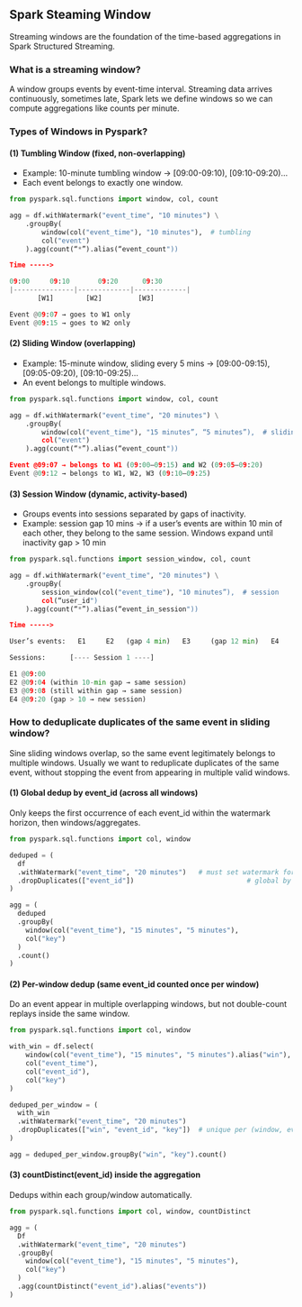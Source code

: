 ## Spark Steaming Window

Streaming windows are the foundation of the time-based aggregations in Spark Structured Streaming. 

### What is a streaming window?
A window groups events by event-time interval. 
Streaming data arrives continuously, sometimes late, Spark lets we define windows so we can compute aggregations 
like counts per minute.

### Types of Windows in Pyspark? 
#### (1) Tumbling Window (fixed, non-overlapping)
- Example: 10-minute tumbling window -> [09:00-09:10), [09:10-09:20)…
- Each event belongs to exactly one window.

```python 
from pyspark.sql.functions import window, col, count

agg = df.withWatermark("event_time", "10 minutes") \
    .groupBy(
        window(col("event_time"), "10 minutes"),  # tumbling
        col("event")
    ).agg(count(“*”).alias(“event_count"))

Time ----->

09:00     09:10       09:20      09:30
|---------------|-------------|-------------|
       [W1]        [W2]         [W3]

Event @09:07 → goes to W1 only  
Event @09:15 → goes to W2 only  
```

#### (2) Sliding Window (overlapping)
- Example: 15-minute window,  sliding every 5 mins -> [09:00-09:15), [09:05-09:20), [09:10-09:25)…
- An event belongs to multiple windows.

```python
from pyspark.sql.functions import window, col, count

agg = df.withWatermark("event_time", "20 minutes") \
    .groupBy(
        window(col("event_time"), "15 minutes”, “5 minutes”),  # sliding
        col("event")
    ).agg(count(“*”).alias(“event_count"))

Event @09:07 → belongs to W1 (09:00–09:15) and W2 (09:05–09:20)  
Event @09:12 → belongs to W1, W2, W3 (09:10–09:25)
```

#### (3) Session Window (dynamic, activity-based)
- Groups events into sessions separated by gaps of inactivity.
- Example: session gap 10 mins -> if a user’s events are within 10 min of each other, they belong to the same session. 
Windows expand until inactivity gap > 10 min

```python
from pyspark.sql.functions import session_window, col, count

agg = df.withWatermark("event_time", "20 minutes") \
    .groupBy(
        session_window(col("event_time"), "10 minutes”),  # session 
        col(“user_id")
    ).agg(count(“*”).alias(“event_in_session"))

Time ----->

User’s events:   E1     E2   (gap 4 min)   E3     (gap 12 min)   E4

Sessions:      [---- Session 1 ----]                                                  [--- Session 2 ---]

E1 @09:00  
E2 @09:04 (within 10-min gap → same session)  
E3 @09:08 (still within gap → same session)  
E4 @09:20 (gap > 10 → new session)  
```

### How to deduplicate duplicates of the same event in sliding window? 
Sine sliding windows overlap, so the same event legitimately belongs to multiple windows. Usually we want to reduplicate 
duplicates of the same event, without stopping the event from appearing in multiple valid windows. 

#### (1) Global dedup by event_id (across all windows)
Only keeps the first occurrence of each event_id within the watermark horizon, then windows/aggregates.

```python
from pyspark.sql.functions import col, window

deduped = (
  df 
  .withWatermark("event_time", "20 minutes")   # must set watermark for dropDuplicates in streaming
  .dropDuplicates(["event_id"])                            # global by event_id
)

agg = (
  deduped
  .groupBy(
    window(col("event_time"), "15 minutes", "5 minutes"),
    col("key")
  )
  .count()
)
```

#### (2) Per-window dedup (same event_id counted once per window)
Do an event appear in multiple overlapping windows, but not double-count replays inside the same window.
```python
from pyspark.sql.functions import col, window

with_win = df.select(
    window(col("event_time"), "15 minutes", "5 minutes").alias("win"),
    col("event_time"),
    col("event_id"),
    col("key")
)

deduped_per_window = (
  with_win
  .withWatermark("event_time", "20 minutes")
  .dropDuplicates(["win", "event_id", "key"])  # unique per (window, event_id, key)
)

agg = deduped_per_window.groupBy("win", "key").count()
```

#### (3) countDistinct(event_id) inside the aggregation
Dedups within each group/window automatically.
```python
from pyspark.sql.functions import col, window, countDistinct

agg = (
  Df
  .withWatermark("event_time", "20 minutes")
  .groupBy(
    window(col("event_time"), "15 minutes", "5 minutes"),
    col("key")
  )
  .agg(countDistinct("event_id").alias("events"))
)
```
